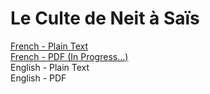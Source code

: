 # Le Culte de Neit à Saïs

[French - Plain Text](full-text-french.md)  
[French - PDF (In Progress...)](https://cdn.solaranamnesis.com/DominiqueMallet/full-text-french.pdf)  
English - Plain Text  
English - PDF  
